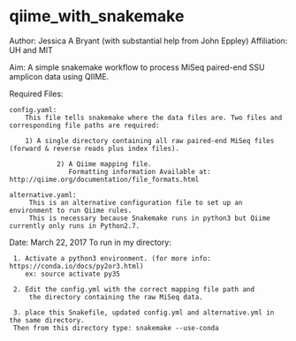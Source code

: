 # qiime_with_snakemake

Author: Jessica A Bryant (with substantial help from John Eppley)
Affiliation: UH and MIT

Aim: A simple snakemake workflow to process MiSeq paired-end SSU amplicon data using QIIME.

Required Files:

	config.yaml: 
		This file tells snakemake where the data files are. Two files and corresponding file paths are required:
		
		1) A single directory containing all raw paired-end MiSeq files (forward & reverse reads plus index files).
             
                2) A Qiime mapping file.
                   Formatting information Available at: http://qiime.org/documentation/file_formats.html

    alternative.yaml:
    	 This is an alternative configuration file to set up an environment to run Qiime rules. 
    	 This is necessary because Snakemake runs in python3 but Qiime currently only runs in Python2.7.             
                 
Date: March 22, 2017
    To run in my directory:
    
     1. Activate a python3 environment. (for more info: https://conda.io/docs/py2or3.html)
        ex: source activate py35
        
     2. Edit the config.yml with the correct mapping file path and
         the directory containing the raw MiSeq data.
         
     3. place this Snakefile, updated config.yml and alternative.yml in the same directory. 
     Then from this directory type: snakemake --use-conda
